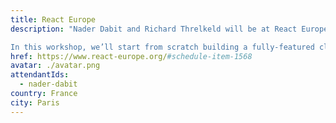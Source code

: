 ```yaml
---
title: React Europe
description: "Nader Dabit and Richard Threlkeld will be at React Europe hosting a workshop!

In this workshop, we’ll start from scratch building a fully-featured cloud-enabled React application implementing features like user sign-up & sign-in, a managed GraphQL API with user authorization & fine-grained access control, image storage, & we’ll host the app on AWS. We’ll also learn how to implement & interact with serverless functions."
href: https://www.react-europe.org/#schedule-item-1568
avatar: ./avatar.png
attendantIds:
  - nader-dabit
country: France
city: Paris
---
```

